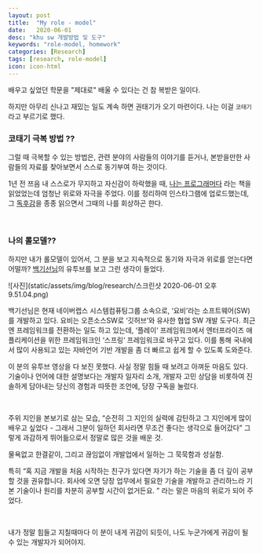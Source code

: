 ```yaml
---
layout: post
title:  "My role - model"
date:   2020-06-01
desc: "khu sw 개발방법 및 도구"
keywords: "role-model, homework"
categories: [Research]
tags: [research, role-model]
icon: icon-html
---
```


배우고 싶었던 학문을 "제대로" 배울 수 있다는 건 참 복받은 일이다.

하지만 아무리 신나고 재밌는 일도 계속 하면 권태기가 오기 마련이다. 나는 이걸 `코태기` 라고 부르기로 했다.


### 코태기 극복 방법 ??


그럴 때 극복할 수 있는 방법은, 관련 분야의 사람들의 이야기를 듣거나, 본받을만한 사람들의 자료를 찾아보면서 스스로 동기부여 하는 것이다.

1년 전 쯔음 내 스스로가 무지하고 자신감이 하락했을 때, [나는 프로그래머다](http://www.yes24.com/Product/Goods/22466811?scode=032&OzSrank=4) 라는 책을 읽었었는데 엄청난 위로와 자극을 주었다. 이를 정리하여 인스타그램에 업로드했는데, 그 [독후감](https://www.instagram.com/p/BvUWbJDncC0/?igshid=12npd0x1dfmzw)을 종종 읽으면서 그때의 나를 회상하곤 한다.

<br>


### 나의 롤모델??


하지만 내가 롤모델이 있어서, 그 분을 보고 지속적으로 동기와 자극과 위로를 얻는다면 어떨까? [백기선님](https://www.youtube.com/channel/UCwjaZf1WggZdbczi36bWlBA)의 유투브를 보고 그런 생각이 들었다.

![사진](static/assets/img/blog/research/스크린샷 2020-06-01 오후 9.51.04.png)


백기선님은 현재 네이버랩스 시스템컴퓨팅그룹 소속으로, ‘요비’라는 소프트웨어(SW)를 개발하고 있다. 요비는 오픈소스SW로 ‘깃허브’와 유사한 협업 SW 개발 도구다. 최근엔 프레임워크를 전환하는 일도 하고 있는데, ‘플레이‘ 프레임워크에서 엔터프라이즈 애플리케이션을 위한 프레임워크인 ‘스프링‘ 프레임워크로 바꾸고 있다. 이를 통해 국내에서 많이 사용되고 있는 자바언어 기반 개발을 좀 더 빠르고 쉽게 할 수 있도록 도와준다.

이 분의 유투브 영상을 다 보진 못했다. 사실 정말 힘들 때 보려고 아껴둔 마음도 있다. 기술이나 언어에 대한 설명보다는 개발자 일자리 소개, 개발자 고민 상담을 비롯하여 진솔하게 담아내는 당신의 경험과 따뜻한 조언에, 당장 구독을 눌렀다.

<br>

주위 지인을 본보기로 삼는 모습,  “순전히 그 지인의 실력에 감탄하고 그 지인에게 많이 배우고 싶었다 - 그래서 그분이 일하던 회사라면 무조건 좋다는 생각으로 들어갔다” 그렇게 과감하게 뛰어듦으로서  정말로 많은 것을 배운 것.

물욕없고 한결같이, 그리고 끊임없이 개발업에서 일하는 그 묵묵함과 성실함.

특히 “혹 지금 개발을 처음 시작하는 친구가 있다면 자기가 하는 기술을 좀 더 깊이 공부할 것을 권유합니다. 회사에 오면 당장 업무에서 필요한 기술을 개발하고 관리하느라 기본 기술이나 원리를 차분히 공부할 시간이 없거든요. ” 라는 말은 마음의 위로가 되어 주었다.


<br>

내가 정말 힘들고 지칠때마다 이 분이 내게 귀감이 되듯이, 나도 누군가에게 귀감이 될 수 있는 개발자가 되어야지. 

